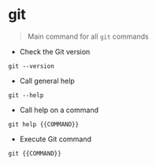 # git

> Main command for all `git` commands

- Check the Git version

`git --version`

- Call general help

`git --help`

- Call help on a command

`git help {{COMMAND}}`

- Execute Git command

`git {{COMMAND}}`

